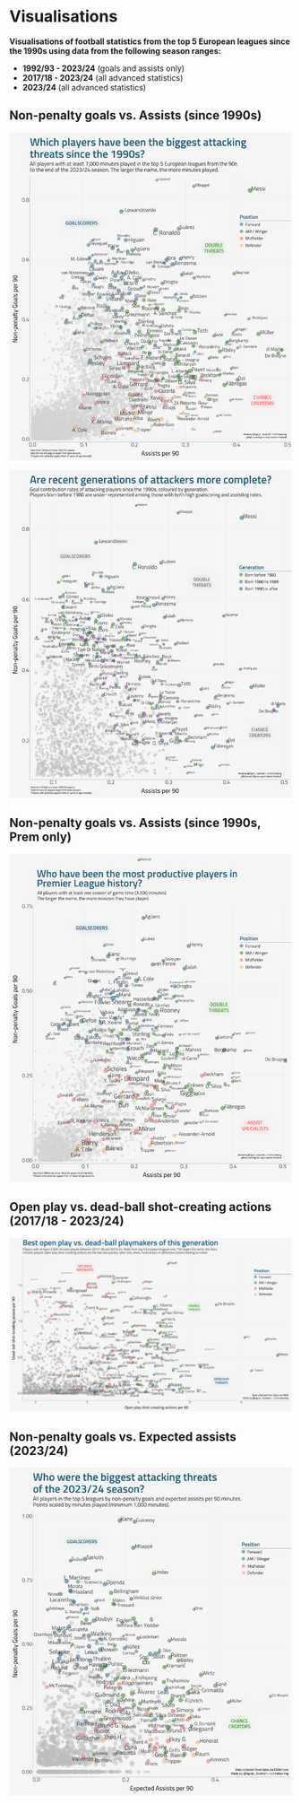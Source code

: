 # Visualisations
**Visualisations of football statistics from the top 5 European leagues since the 1990s using data from the following season ranges:**
* **1992/93 - 2023/24** (goals and assists only)
* **2017/18 - 2023/24** (all advanced statistics)
* **2023/24** (all advanced statistics)


## Non-penalty goals vs. Assists (since 1990s)
![1992/93 - 2023/24 NPG vs A viz](viz/9223%20npg%20a%20export.png?raw=true)

![1992/93 - 2023/24 NPG vs A viz](viz/9223%20npg%20a%20age%20export.png)

## Non-penalty goals vs. Assists (since 1990s, Prem only)
![1992/93 - 2023/24 NPG vs A viz](viz/9224%20npg%20a%20prem%20no%20title%20export.png)

## Open play vs. dead-ball shot-creating actions (2017/18 - 2023/24)
![1992/93 - 2023/24 NPG vs A viz](viz/1723_sca_openplay_vs_deadball%20export.png)

## Non-penalty goals vs. Expected assists (2023/24)
![1992/93 - 2023/24 NPG vs A viz](viz/2324%20npg%20xa%20export.png)
